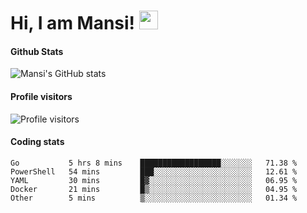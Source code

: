 # Hi, I am Mansi! <img src="https://user-images.githubusercontent.com/1303154/88677602-1635ba80-d120-11ea-84d8-d263ba5fc3c0.gif" width="30px">

#### Github Stats

![Mansi's GitHub stats](https://github-readme-stats.vercel.app/api?username=mansikulkarni96&theme=tokyonight&count_private=true&show_icons=true&hide=contribs)

#### Profile visitors

![Profile visitors](https://visitor-badge.glitch.me/badge?page_id=page.id&left_color=grey&right_color=blue)

#### Coding stats

<!--START_SECTION:waka-->

```text
Go           5 hrs 8 mins    ██████████████████░░░░░░░   71.38 %
PowerShell   54 mins         ███░░░░░░░░░░░░░░░░░░░░░░   12.61 %
YAML         30 mins         █▓░░░░░░░░░░░░░░░░░░░░░░░   06.95 %
Docker       21 mins         █▒░░░░░░░░░░░░░░░░░░░░░░░   04.95 %
Other        5 mins          ▒░░░░░░░░░░░░░░░░░░░░░░░░   01.34 %
```

<!--END_SECTION:waka-->

